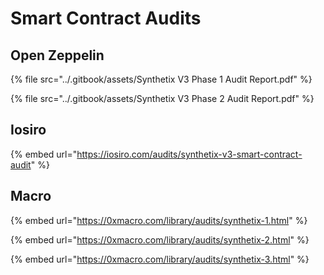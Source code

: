 # Smart Contract Audits

## Open Zeppelin

{% file src="../.gitbook/assets/Synthetix V3 Phase 1 Audit Report.pdf" %}

{% file src="../.gitbook/assets/Synthetix V3 Phase 2 Audit Report.pdf" %}

## Iosiro

{% embed url="https://iosiro.com/audits/synthetix-v3-smart-contract-audit" %}

## Macro

{% embed url="https://0xmacro.com/library/audits/synthetix-1.html" %}

{% embed url="https://0xmacro.com/library/audits/synthetix-2.html" %}

{% embed url="https://0xmacro.com/library/audits/synthetix-3.html" %}


